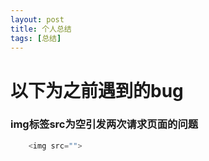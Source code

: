 ```yaml
---
layout: post
title: 个人总结
tags: [总结]
---
```



#   以下为之前遇到的bug

###  img标签src为空引发两次请求页面的问题

```javascript
    <img src="">
```
